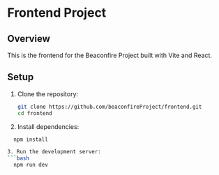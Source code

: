 # Frontend Project

## Overview
This is the frontend for the Beaconfire Project built with Vite and React.

## Setup

1. Clone the repository:
   ```bash
   git clone https://github.com/beaconfireProject/frontend.git
   cd frontend

2. Install dependencies:
 ```bash
   npm install

3. Run the development server:
 ```bash
   npm run dev
